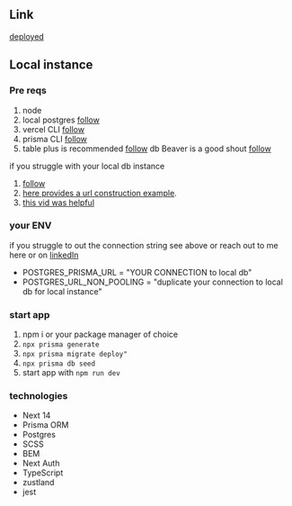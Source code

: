 ## Link

[deployed](https://meal-planner-pink.vercel.app/)

## Local instance

### Pre reqs

1. node
2. local postgres [follow](https://www.prisma.io/dataguide/postgresql/setting-up-a-local-postgresql-database)
3. vercel CLI [follow](https://vercel.com/docs/cli)
4. prisma CLI [follow](https://www.prisma.io/docs/orm/tools/prisma-cli)
5. table plus is recommended [follow](https://tableplus.com/) db Beaver is a good shout [follow](https://dbeaver.io/)

if you struggle with your local db instance

1. [follow](https://www.prisma.io/docs/orm/reference/connection-urls)
2. [here provides a url construction example](https://www.prisma.io/docs/orm/overview/databases/postgresql).
3. [this vid was helpful](https://www.youtube.com/watch?v=_ER9jHiylAo&t=152s)

### your ENV

if you struggle to out the connection string see above or reach out to me here or on [linkedIn](https://www.linkedin.com/in/georgia-h-b48434150/)

- POSTGRES_PRISMA_URL = "YOUR CONNECTION to local db"
- POSTGRES_URL_NON_POOLING = "duplicate your connection to local db for local instance"

### start app

1. npm i or your package manager of choice
2. `npx prisma generate`
3. `npx prisma migrate deploy"`
4. `npx prisma db seed`
5. start app with `npm run dev`

### technologies

- Next 14
- Prisma ORM
- Postgres
- SCSS
- BEM
- Next Auth
- TypeScript
- zustland
- jest
